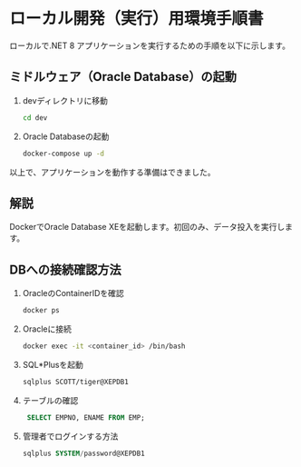 # ローカル開発（実行）用環境手順書

ローカルで.NET 8 アプリケーションを実行するための手順を以下に示します。

## ミドルウェア（Oracle Database）の起動
1. devディレクトリに移動
    ```bash
    cd dev
    ```
2. Oracle Databaseの起動
   ```bash
   docker-compose up -d
   ```

以上で、アプリケーションを動作する準備はできました。

## 解説
DockerでOracle Database XEを起動します。初回のみ、データ投入を実行します。

## DBへの接続確認方法

1. OracleのContainerIDを確認
   ```bash
   docker ps
   ```
2. Oracleに接続
   ```bash
   docker exec -it <container_id> /bin/bash
   ```
3. SQL*Plusを起動
    ```bash
    sqlplus SCOTT/tiger@XEPDB1
   ```
4. テーブルの確認
   ```sql
    SELECT EMPNO, ENAME FROM EMP;
   ```
5. 管理者でログインする方法
   ```sql
   sqlplus SYSTEM/password@XEPDB1
   ```
